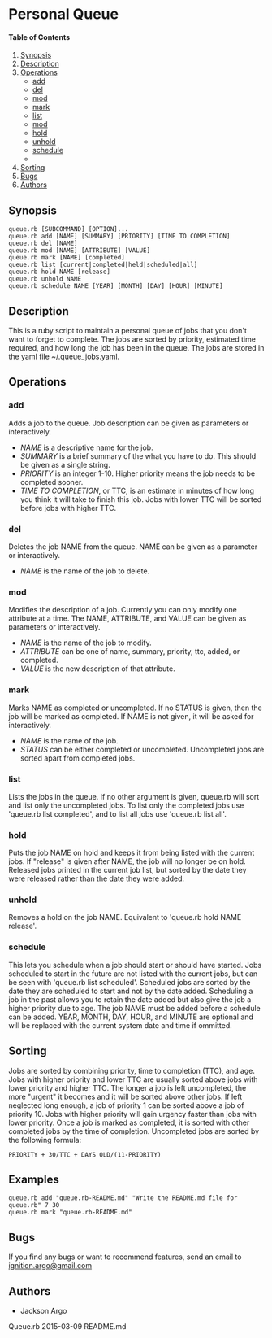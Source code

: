 Personal Queue
=============

#### Table of Contents
1. [Synopsis](#synopsis)
2. [Description](#desctiption)
3. [Operations](#operations)
    * [add](#add)
    * [del](#del)
    * [mod](#mod)
    * [mark](#mark)
    * [list](#list)
    * [mod](#mod)
    * [hold](#hold)
    * [unhold](#unhold)
    * [schedule](#schedule)
    * 
4. [Sorting](#sorting)
5. [Bugs](#bugs)
6. [Authors](#authors)

## Synopsis
    queue.rb [SUBCOMMAND] [OPTION]...
    queue.rb add [NAME] [SUMMARY] [PRIORITY] [TIME TO COMPLETION]
    queue.rb del [NAME]
    queue.rb mod [NAME] [ATTRIBUTE] [VALUE]
    queue.rb mark [NAME] [completed]
    queue.rb list [current|completed|held|scheduled|all]
    queue.rb hold NAME [release]
    queue.rb unhold NAME
    queue.rb schedule NAME [YEAR] [MONTH] [DAY] [HOUR] [MINUTE]

## Description

This is a ruby script to maintain a personal queue of jobs that you don't want 
to forget to complete. The jobs are sorted by priority, estimated time
required, and how long the job has been in the queue. The jobs are stored in the
yaml file ~/.queue\_jobs.yaml.

## Operations

### add

Adds a job to the queue. Job description can be given as parameters or 
interactively.

* *NAME* is a descriptive name for the job.
* *SUMMARY* is a brief summary of the what you have to do. This should be given
as a single string.
* *PRIORITY* is an integer 1-10. Higher priority means the job needs to be
completed sooner.
* *TIME TO COMPLETION*, or TTC, is an estimate in minutes of how long you think it will
take to finish this job. Jobs with lower TTC will be sorted before jobs
with higher TTC.

### del

Deletes the job NAME from the queue. NAME can be given as a parameter or
interactively.

* *NAME* is the name of the job to delete.

### mod

Modifies the description of a job. Currently you can only modify one
attribute at a time. The NAME, ATTRIBUTE, and VALUE can be given as
parameters or interactively.

* *NAME* is the name of the job to modify.
* *ATTRIBUTE* can be one of name, summary, priority, ttc, added, or
completed.
* *VALUE* is the new description of that attribute.

### mark

Marks NAME as completed or uncompleted. If no STATUS is given, then
the job will be marked as completed. If NAME is not given, it will
be asked for interactively.

* *NAME* is the name of the job.
* *STATUS* can be either completed or uncompleted. Uncompleted jobs are sorted
apart from completed jobs.

### list

Lists the jobs in the queue. If no other argument is given, queue.rb will
sort and list only the uncompleted jobs. To list only the completed
jobs use 'queue.rb list completed', and to list all jobs use
'queue.rb list all'.

### hold

Puts the job NAME on hold and keeps it from being listed with the current jobs.
If "release" is given after NAME, the job will no longer be on hold. Released
jobs printed in the current job list, but sorted by the date they were released
rather than the date they were added.

### unhold

Removes a hold on the job NAME. Equivalent to 'queue.rb hold NAME release'.

### schedule

This lets you schedule when a job should start or should have started. Jobs scheduled
to start in the future are not listed with the current jobs, but can be seen with
'queue.rb list scheduled'. Scheduled jobs are sorted by the date they are scheduled to
start and not by the date added. Scheduling a job in the past allows you to retain the date
added but also give the job a higher priority due to age.
The job NAME must be added before a schedule can be added.
YEAR, MONTH, DAY, HOUR, and MINUTE are optional and will be replaced with the current
system date and time if ommitted.

## Sorting

Jobs are sorted by combining priority, time to completion (TTC), and age.
Jobs with higher priority and lower TTC are usually sorted above jobs with
lower priority and higher TTC. The longer a job is left uncompleted, the
more "urgent" it becomes and it will be sorted above other jobs. If left
neglected long enough, a job of priority 1 can be sorted above a job of
priority 10. Jobs with higher priority will gain urgency faster than jobs
with lower priority.
Once a job is marked as completed, it is sorted with other
completed jobs by the time of completion.
Uncompleted jobs are sorted by the following formula:

    PRIORITY + 30/TTC + DAYS OLD/(11-PRIORITY)

## Examples

    queue.rb add "queue.rb-README.md" "Write the README.md file for queue.rb" 7 30
    queue.rb mark "queue.rb-README.md"

## Bugs
If you find any bugs or want to recommend features, send an email to
ignition.argo@gmail.com

## Authors
* Jackson Argo

Queue.rb                            2015-03-09                         README.md
